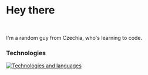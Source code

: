 Hey there
===================================================================================================================================================================

<br/>

I'm a random guy from Czechia, who's learning to code.

### Technologies

[![Technologies and languages](https://skillicons.dev/icons?i=html,css,-,js,ts,-,react,svelte,-,git,firebase)](https://skillicons.dev)
<br/>
